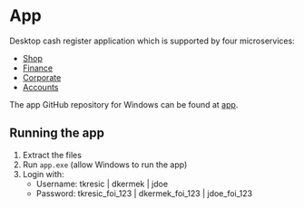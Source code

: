 # App

Desktop cash register application which is supported by four microservices:

- [Shop](https://github.com/tkresic/shop)
- [Finance](https://github.com/tkresic/finance)
- [Corporate](https://github.com/tkresic/corporate)
- [Accounts](https://github.com/tkresic/accounts)

The app GitHub repository for Windows can be found at [app](https://github.com/tkresic/app).

## Running the app

1. Extract the files
2. Run `app.exe` (allow Windows to run the app)
3. Login with:
   - Username: tkresic | dkermek | jdoe
   - Password: tkresic_foi_123 | dkermek_foi_123 | jdoe_foi_123
